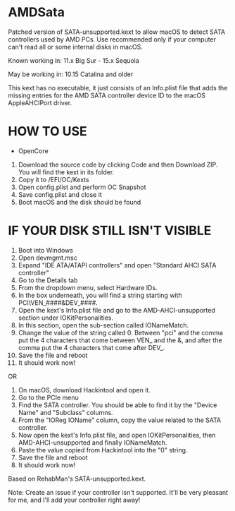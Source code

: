 # AMDSata

Patched version of SATA-unsupported.kext to allow macOS to detect SATA controllers used by AMD PCs. Use recommended only if your computer can't read all or some internal disks in macOS.

Known working in:
11.x Big Sur - 15.x Sequoia

May be working in:
10.15 Catalina and older

This kext has no executable, it just consists of an Info.plist file that adds the missing entries for the AMD SATA controller device ID to the macOS AppleAHCIPort driver.

# HOW TO USE
* OpenCore
1. Download the source code by clicking Code and then Download ZIP. You will find the kext in its folder.
2. Copy it to /EFI/OC/Kexts
3. Open config.plist and perform OC Snapshot
4. Save config.plist and close it
5. Boot macOS and the disk should be found

# IF YOUR DISK STILL ISN'T VISIBLE
1. Boot into Windows
2. Open devmgmt.msc
3. Expand "IDE ATA/ATAPI controllers" and open "Standard AHCI SATA controller"
4. Go to the Details tab
5. From the dropdown menu, select Hardware IDs.
6. In the box underneath, you will find a string starting with PCI\VEN_####&DEV_####.
7. Open the kext's Info.plist file and go to the AMD-AHCI-unsupported section under IOKitPersonalities.
8. In this section, open the sub-section called IONameMatch.
9. Change the value of the string called 0. Between "pci" and the comma put the 4 characters that come between VEN_ and the &, and after the comma put the 4 characters that come after DEV_.
10. Save the file and reboot
11. It should work now!

OR
1. On macOS, download Hackintool and open it.
2. Go to the PCIe menu
3. Find the SATA controller. You should be able to find it by the "Device Name" and "Subclass" columns.
4. From the "IOReg IOName" column, copy the value related to the SATA controller.
5. Now open the kext's Info.plist file, and open IOKitPersonalities, then AMD-AHCI-unsupported and finally IONameMatch.
6. Paste the value copied from Hackintool into the "0" string.
7. Save the file and reboot
8. It should work now!

Based on RehabMan's SATA-unsupported.kext.

Note: Create an issue if your controller isn't supported. It'll be very pleasant for me, and I'll add your controller right away!
